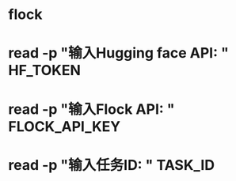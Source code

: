 # flock
# read -p "输入Hugging face API: " HF_TOKEN
# read -p "输入Flock API: " FLOCK_API_KEY
# read -p "输入任务ID: " TASK_ID
